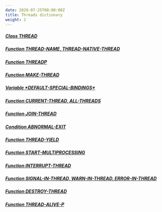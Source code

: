 ```yaml
---
date: 2020-07-25T08:00:00Z
title: Threads dictionary
weight: 2
---
```


##### [Class THREAD](thread)

##### [Function THREAD-NAME, THREAD-NATIVE-THREAD](thread-readers)

##### [Function THREADP](threadp)

##### [Function MAKE-THREAD](make-thread)

##### [Variable \*DEFAULT-SPECIAL-BINDINGS\*](default-special-bindings)

##### [Function CURRENT-THREAD, ALL-THREADS](current-all-threads)

##### [Function JOIN-THREAD](join-thread)

##### [Condition ABNORMAL-EXIT](abnormal-exit)

##### [Function THREAD-YIELD](thread-yield)

##### [Function START-MULTIPROCESSING](start-multiprocessing)

##### [Function INTERRUPT-THREAD](interrupt-thread)

##### [Function SIGNAL-IN-THREAD, WARN-IN-THREAD, ERROR-IN-THREAD](signal-in-thread)

##### [Function DESTROY-THREAD](destroy-thread)

##### [Function THREAD-ALIVE-P](thread-alive-p)
